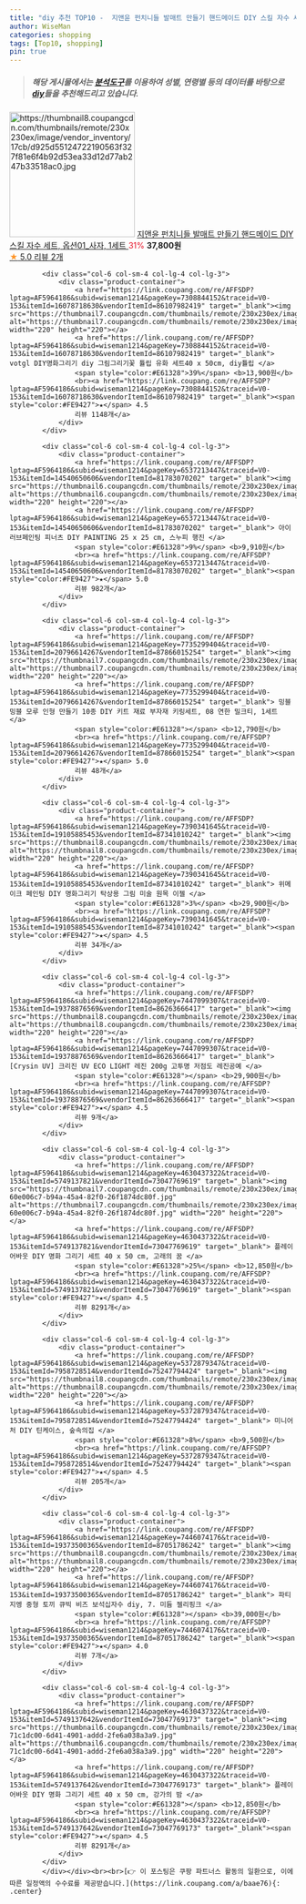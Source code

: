 ```yaml
---
title: "diy 추천 TOP10 -  지앤윤 펀치니들 발매트 만들기 핸드메이드 DIY 스킬 자수 세트, 옵션01_사자, 1세트 "
author: WiseMan
categories: shopping
tags: [Top10, shopping]
pin: true
---
```


> ##### 해당 게시물에서는 [**분석도구**](https://itemscout.io/)를 이용하여 **성별**, **연령별** 등의 데이터를 바탕으로 [**diy**](https://link.coupang.com/a/baae76)들을 추천해드리고 있습니다.
<div class="container"><div class="row">
            <div class="col-6 col-sm-4 col-lg-4 col-lg-3">
                <div class="product-container">
                    <a href="https://link.coupang.com/re/AFFSDP?lptag=AF5964186&subid=wiseman1214&pageKey=7767281221&traceid=V0-153&itemId=20960372939&vendorItemId=88026006506" target="_blank"><img src="https://thumbnail8.coupangcdn.com/thumbnails/remote/230x230ex/image/vendor_inventory/17cb/d925d55124722190563f327f81e6f4b92d53ea33d12d77ab247b33518ac0.jpg" alt="https://thumbnail8.coupangcdn.com/thumbnails/remote/230x230ex/image/vendor_inventory/17cb/d925d55124722190563f327f81e6f4b92d53ea33d12d77ab247b33518ac0.jpg" width="220" height="220"></a>
                    <a href="https://link.coupang.com/re/AFFSDP?lptag=AF5964186&subid=wiseman1214&pageKey=7767281221&traceid=V0-153&itemId=20960372939&vendorItemId=88026006506" target="_blank"> 지앤윤 펀치니들 발매트 만들기 핸드메이드 DIY 스킬 자수 세트, 옵션01_사자, 1세트 </a>
                    <span style="color:#E61328">31%</span> <b>37,800원</b>
                    <br><a href="https://link.coupang.com/re/AFFSDP?lptag=AF5964186&subid=wiseman1214&pageKey=7767281221&traceid=V0-153&itemId=20960372939&vendorItemId=88026006506" target="_blank"><span style="color:#FE9427">★</span> 5.0
                    리뷰 2개</a>
                </div>
            </div>
            
            <div class="col-6 col-sm-4 col-lg-4 col-lg-3">
                <div class="product-container">
                    <a href="https://link.coupang.com/re/AFFSDP?lptag=AF5964186&subid=wiseman1214&pageKey=7308844152&traceid=V0-153&itemId=16078718630&vendorItemId=86107982419" target="_blank"><img src="https://thumbnail7.coupangcdn.com/thumbnails/remote/230x230ex/image/vendor_inventory/ef1c/8a533b60693f89d1fb25d708d3ed0d382963536f2265a3bb1d6bbae8ab44.jpg" alt="https://thumbnail7.coupangcdn.com/thumbnails/remote/230x230ex/image/vendor_inventory/ef1c/8a533b60693f89d1fb25d708d3ed0d382963536f2265a3bb1d6bbae8ab44.jpg" width="220" height="220"></a>
                    <a href="https://link.coupang.com/re/AFFSDP?lptag=AF5964186&subid=wiseman1214&pageKey=7308844152&traceid=V0-153&itemId=16078718630&vendorItemId=86107982419" target="_blank"> votgl DIY명화그리기 diy 그림그리기꽃 튤립 유화 세트40 x 50cm, diy튤립 </a>
                    <span style="color:#E61328">39%</span> <b>13,900원</b>
                    <br><a href="https://link.coupang.com/re/AFFSDP?lptag=AF5964186&subid=wiseman1214&pageKey=7308844152&traceid=V0-153&itemId=16078718630&vendorItemId=86107982419" target="_blank"><span style="color:#FE9427">★</span> 4.5
                    리뷰 1148개</a>
                </div>
            </div>
            
            <div class="col-6 col-sm-4 col-lg-4 col-lg-3">
                <div class="product-container">
                    <a href="https://link.coupang.com/re/AFFSDP?lptag=AF5964186&subid=wiseman1214&pageKey=6537213447&traceid=V0-153&itemId=14540650606&vendorItemId=81783070202" target="_blank"><img src="https://thumbnail6.coupangcdn.com/thumbnails/remote/230x230ex/image/rs_quotation_api/v5k0g0xc/d961ec1c0c944e1c9d5d53f4c4c7f9a5.jpg" alt="https://thumbnail6.coupangcdn.com/thumbnails/remote/230x230ex/image/rs_quotation_api/v5k0g0xc/d961ec1c0c944e1c9d5d53f4c4c7f9a5.jpg" width="220" height="220"></a>
                    <a href="https://link.coupang.com/re/AFFSDP?lptag=AF5964186&subid=wiseman1214&pageKey=6537213447&traceid=V0-153&itemId=14540650606&vendorItemId=81783070202" target="_blank"> 아이러브페인팅 피너츠 DIY PAINTING 25 x 25 cm, 스누피 행진 </a>
                    <span style="color:#E61328">9%</span> <b>9,910원</b>
                    <br><a href="https://link.coupang.com/re/AFFSDP?lptag=AF5964186&subid=wiseman1214&pageKey=6537213447&traceid=V0-153&itemId=14540650606&vendorItemId=81783070202" target="_blank"><span style="color:#FE9427">★</span> 5.0
                    리뷰 982개</a>
                </div>
            </div>
            
            <div class="col-6 col-sm-4 col-lg-4 col-lg-3">
                <div class="product-container">
                    <a href="https://link.coupang.com/re/AFFSDP?lptag=AF5964186&subid=wiseman1214&pageKey=7735299404&traceid=V0-153&itemId=20796614267&vendorItemId=87866015254" target="_blank"><img src="https://thumbnail7.coupangcdn.com/thumbnails/remote/230x230ex/image/vendor_inventory/d532/87f7697d40b6197ba5cb686a180261e549a591d4429223db0e33d4adecc2.jpg" alt="https://thumbnail7.coupangcdn.com/thumbnails/remote/230x230ex/image/vendor_inventory/d532/87f7697d40b6197ba5cb686a180261e549a591d4429223db0e33d4adecc2.jpg" width="220" height="220"></a>
                    <a href="https://link.coupang.com/re/AFFSDP?lptag=AF5964186&subid=wiseman1214&pageKey=7735299404&traceid=V0-153&itemId=20796614267&vendorItemId=87866015254" target="_blank"> 밍블밍블 모루 인형 만들기 10종 DIY 키트 재료 부자재 키링세트, 08 연한 밀크티, 1세트 </a>
                    <span style="color:#E61328"></span> <b>12,790원</b>
                    <br><a href="https://link.coupang.com/re/AFFSDP?lptag=AF5964186&subid=wiseman1214&pageKey=7735299404&traceid=V0-153&itemId=20796614267&vendorItemId=87866015254" target="_blank"><span style="color:#FE9427">★</span> 5.0
                    리뷰 48개</a>
                </div>
            </div>
            
            <div class="col-6 col-sm-4 col-lg-4 col-lg-3">
                <div class="product-container">
                    <a href="https://link.coupang.com/re/AFFSDP?lptag=AF5964186&subid=wiseman1214&pageKey=7390341645&traceid=V0-153&itemId=19105885453&vendorItemId=87341010242" target="_blank"><img src="https://thumbnail8.coupangcdn.com/thumbnails/remote/230x230ex/image/vendor_inventory/b3a4/90a1e0b8b060179d009d3265005e84ee929942407e88a9bff06c5794f484.jpg" alt="https://thumbnail8.coupangcdn.com/thumbnails/remote/230x230ex/image/vendor_inventory/b3a4/90a1e0b8b060179d009d3265005e84ee929942407e88a9bff06c5794f484.jpg" width="220" height="220"></a>
                    <a href="https://link.coupang.com/re/AFFSDP?lptag=AF5964186&subid=wiseman1214&pageKey=7390341645&traceid=V0-153&itemId=19105885453&vendorItemId=87341010242" target="_blank"> 위메이크 페인팅 DIY 명화그리기 탁상용 그림 미술 원목 이젤 </a>
                    <span style="color:#E61328">3%</span> <b>29,900원</b>
                    <br><a href="https://link.coupang.com/re/AFFSDP?lptag=AF5964186&subid=wiseman1214&pageKey=7390341645&traceid=V0-153&itemId=19105885453&vendorItemId=87341010242" target="_blank"><span style="color:#FE9427">★</span> 4.5
                    리뷰 34개</a>
                </div>
            </div>
            
            <div class="col-6 col-sm-4 col-lg-4 col-lg-3">
                <div class="product-container">
                    <a href="https://link.coupang.com/re/AFFSDP?lptag=AF5964186&subid=wiseman1214&pageKey=7447099307&traceid=V0-153&itemId=19378876569&vendorItemId=86263666417" target="_blank"><img src="https://thumbnail8.coupangcdn.com/thumbnails/remote/230x230ex/image/vendor_inventory/1cb0/e41a2fd3f2a74a5bbfb0d4e6a6f931e41000de62c345215a1158c6b2bd5f.png" alt="https://thumbnail8.coupangcdn.com/thumbnails/remote/230x230ex/image/vendor_inventory/1cb0/e41a2fd3f2a74a5bbfb0d4e6a6f931e41000de62c345215a1158c6b2bd5f.png" width="220" height="220"></a>
                    <a href="https://link.coupang.com/re/AFFSDP?lptag=AF5964186&subid=wiseman1214&pageKey=7447099307&traceid=V0-153&itemId=19378876569&vendorItemId=86263666417" target="_blank"> [Crysin UV] 크리진 UV ECO LIGHT 레진 200g 고투명 저점도 레진공예 </a>
                    <span style="color:#E61328"></span> <b>29,900원</b>
                    <br><a href="https://link.coupang.com/re/AFFSDP?lptag=AF5964186&subid=wiseman1214&pageKey=7447099307&traceid=V0-153&itemId=19378876569&vendorItemId=86263666417" target="_blank"><span style="color:#FE9427">★</span> 4.5
                    리뷰 9개</a>
                </div>
            </div>
            
            <div class="col-6 col-sm-4 col-lg-4 col-lg-3">
                <div class="product-container">
                    <a href="https://link.coupang.com/re/AFFSDP?lptag=AF5964186&subid=wiseman1214&pageKey=4630437322&traceid=V0-153&itemId=5749137821&vendorItemId=73047769619" target="_blank"><img src="https://thumbnail7.coupangcdn.com/thumbnails/remote/230x230ex/image/retail/images/1258472505719477-60e006c7-b94a-45a4-82f0-26f1874dc80f.jpg" alt="https://thumbnail7.coupangcdn.com/thumbnails/remote/230x230ex/image/retail/images/1258472505719477-60e006c7-b94a-45a4-82f0-26f1874dc80f.jpg" width="220" height="220"></a>
                    <a href="https://link.coupang.com/re/AFFSDP?lptag=AF5964186&subid=wiseman1214&pageKey=4630437322&traceid=V0-153&itemId=5749137821&vendorItemId=73047769619" target="_blank"> 플레이어바웃 DIY 명화 그리기 세트 40 x 50 cm, 고래의 꿈 </a>
                    <span style="color:#E61328">25%</span> <b>12,850원</b>
                    <br><a href="https://link.coupang.com/re/AFFSDP?lptag=AF5964186&subid=wiseman1214&pageKey=4630437322&traceid=V0-153&itemId=5749137821&vendorItemId=73047769619" target="_blank"><span style="color:#FE9427">★</span> 4.5
                    리뷰 8291개</a>
                </div>
            </div>
            
            <div class="col-6 col-sm-4 col-lg-4 col-lg-3">
                <div class="product-container">
                    <a href="https://link.coupang.com/re/AFFSDP?lptag=AF5964186&subid=wiseman1214&pageKey=5372879347&traceid=V0-153&itemId=7958728514&vendorItemId=75247794424" target="_blank"><img src="https://thumbnail8.coupangcdn.com/thumbnails/remote/230x230ex/image/rs_quotation_api/vwnjy10l/487381469a1242958b56b189ecdcce3b.jpg" alt="https://thumbnail8.coupangcdn.com/thumbnails/remote/230x230ex/image/rs_quotation_api/vwnjy10l/487381469a1242958b56b189ecdcce3b.jpg" width="220" height="220"></a>
                    <a href="https://link.coupang.com/re/AFFSDP?lptag=AF5964186&subid=wiseman1214&pageKey=5372879347&traceid=V0-153&itemId=7958728514&vendorItemId=75247794424" target="_blank"> 미니어처 DIY 틴케이스, 숲속의집 </a>
                    <span style="color:#E61328">8%</span> <b>9,500원</b>
                    <br><a href="https://link.coupang.com/re/AFFSDP?lptag=AF5964186&subid=wiseman1214&pageKey=5372879347&traceid=V0-153&itemId=7958728514&vendorItemId=75247794424" target="_blank"><span style="color:#FE9427">★</span> 4.5
                    리뷰 205개</a>
                </div>
            </div>
            
            <div class="col-6 col-sm-4 col-lg-4 col-lg-3">
                <div class="product-container">
                    <a href="https://link.coupang.com/re/AFFSDP?lptag=AF5964186&subid=wiseman1214&pageKey=7446074176&traceid=V0-153&itemId=19373500365&vendorItemId=87051786242" target="_blank"><img src="https://thumbnail8.coupangcdn.com/thumbnails/remote/230x230ex/image/vendor_inventory/f6c2/124f30cd0e48fc1509ee68d08569f1ebd8cac8aab0fdd0d4f71251b5cf99.jpg" alt="https://thumbnail8.coupangcdn.com/thumbnails/remote/230x230ex/image/vendor_inventory/f6c2/124f30cd0e48fc1509ee68d08569f1ebd8cac8aab0fdd0d4f71251b5cf99.jpg" width="220" height="220"></a>
                    <a href="https://link.coupang.com/re/AFFSDP?lptag=AF5964186&subid=wiseman1214&pageKey=7446074176&traceid=V0-153&itemId=19373500365&vendorItemId=87051786242" target="_blank"> 파티지엥 중형 토끼 큐빅 비즈 보석십자수 diy, 7. 미듐 젤리핑크 </a>
                    <span style="color:#E61328"></span> <b>39,000원</b>
                    <br><a href="https://link.coupang.com/re/AFFSDP?lptag=AF5964186&subid=wiseman1214&pageKey=7446074176&traceid=V0-153&itemId=19373500365&vendorItemId=87051786242" target="_blank"><span style="color:#FE9427">★</span> 4.0
                    리뷰 7개</a>
                </div>
            </div>
            
            <div class="col-6 col-sm-4 col-lg-4 col-lg-3">
                <div class="product-container">
                    <a href="https://link.coupang.com/re/AFFSDP?lptag=AF5964186&subid=wiseman1214&pageKey=4630437322&traceid=V0-153&itemId=5749137642&vendorItemId=73047769173" target="_blank"><img src="https://thumbnail6.coupangcdn.com/thumbnails/remote/230x230ex/image/retail/images/3123130397330772-71c1dc00-6d41-4901-addd-2fe6a038a3a9.jpg" alt="https://thumbnail6.coupangcdn.com/thumbnails/remote/230x230ex/image/retail/images/3123130397330772-71c1dc00-6d41-4901-addd-2fe6a038a3a9.jpg" width="220" height="220"></a>
                    <a href="https://link.coupang.com/re/AFFSDP?lptag=AF5964186&subid=wiseman1214&pageKey=4630437322&traceid=V0-153&itemId=5749137642&vendorItemId=73047769173" target="_blank"> 플레이어바웃 DIY 명화 그리기 세트 40 x 50 cm, 강가의 밤 </a>
                    <span style="color:#E61328"></span> <b>12,850원</b>
                    <br><a href="https://link.coupang.com/re/AFFSDP?lptag=AF5964186&subid=wiseman1214&pageKey=4630437322&traceid=V0-153&itemId=5749137642&vendorItemId=73047769173" target="_blank"><span style="color:#FE9427">★</span> 4.5
                    리뷰 8291개</a>
                </div>
            </div>
            </div></div><br><br>[👉 이 포스팅은 쿠팡 파트너스 활동의 일환으로, 이에 따른 일정액의 수수료를 제공받습니다.](https://link.coupang.com/a/baae76){: .center}